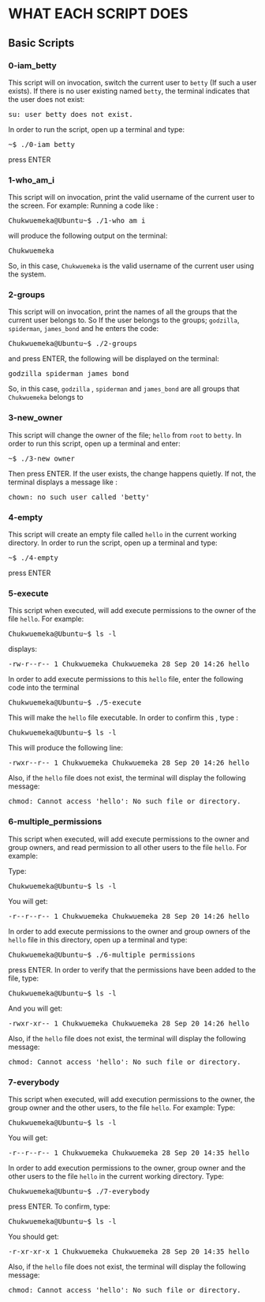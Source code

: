 # WHAT EACH SCRIPT DOES

## Basic Scripts

### 0-iam_betty 
This script will on invocation, switch the current user to `betty` (If such a user exists). If there is no user existing named `betty`, the terminal indicates that the user does not exist: 

<p align="center"><pre>
su: user betty does not exist.
</pre></p>

In order to run the script, open up a terminal and type:

<p align="center"><pre>
~$ ./0-iam_betty
</pre></p>

press ENTER

### 1-who_am_i
This script will on invocation, print the valid username of the current user to the screen. For example: 
Running a code like :

<p align="center"><pre>
Chukwuemeka@Ubuntu~$ ./1-who_am_i
</pre></p>

will produce the following output on the terminal: 

<p align="center"><pre>
Chukwuemeka
</pre></p>

So, in this case, `Chukwuemeka` is the valid username of the current user using the system.

### 2-groups
This script will on invocation, print the names of all the groups that the current user belongs to. So If the user belongs to the groups; `godzilla`, `spiderman`, `james_bond` and he enters the code: 

<p align="center"><pre>
Chukwuemeka@Ubuntu~$ ./2-groups
</pre></p>

and press ENTER, the following will be displayed on the terminal:

<p align="center"><pre>
godzilla spiderman james_bond
</pre></p>

So, in this case, `godzilla` , `spiderman` and `james_bond` are all groups that `Chukwuemeka` belongs to

### 3-new_owner 
This script will change the owner of the file; `hello` from `root` to `betty`. In order to run this script, open up a terminal and enter: 

<p align="center"><pre>
~$ ./3-new_owner
</pre></p>

Then press ENTER. If the user exists, the change happens quietly. If not, the terminal displays a message like :

<p align="center"><pre>
chown: no such user called 'betty'
</pre></p>


### 4-empty
This script will create an empty file called `hello` in the current working directory. In order to run the script, open up a terminal and type: 

<p align="center"><pre>
~$ ./4-empty
</pre></p>

press ENTER


### 5-execute
This script when executed, will add execute permissions to the owner of the file `hello`. For example:

<p align="center"><pre>
Chukwuemeka@Ubuntu~$ ls -l
</pre></p>

displays: 

<p align="center"><pre>
-rw-r--r-- 1 Chukwuemeka Chukwuemeka 28 Sep 20 14:26 hello
</pre></p>

In order to add execute permissions to this `hello` file, enter the following code into the terminal 


<p align="center"><pre>
Chukwuemeka@Ubuntu~$ ./5-execute
</pre></p>

This will make the `hello` file executable. In order to confirm this , type :


<p align="center"><pre>
Chukwuemeka@Ubuntu~$ ls -l
</pre></p>

This will produce the following line: 

<p align="center"><pre>
-rwxr--r-- 1 Chukwuemeka Chukwuemeka 28 Sep 20 14:26 hello
</pre></p>

Also, if the `hello` file does not exist, the terminal will display the following message: 


<p align="center"><pre>
chmod: Cannot access 'hello': No such file or directory.
</pre></p>


### 6-multiple_permissions
This script when executed, will add execute permissions to the owner and group owners, and read permission to all other users to the file `hello`. For example:

Type: 

<p align="center"><pre>
Chukwuemeka@Ubuntu~$ ls -l
</pre></p>

You will get: 

<p align="center"><pre>
-r--r--r-- 1 Chukwuemeka Chukwuemeka 28 Sep 20 14:26 hello
</pre></p>

In order to add execute permissions to the owner and group owners of the `hello` file in this directory, open up a terminal and type:


<p align="center"><pre>
Chukwuemeka@Ubuntu~$ ./6-multiple_permissions
</pre></p>

press ENTER. In order to verify that the permissions have been added to the file, type: 

<p align="center"><pre>
Chukwuemeka@Ubuntu~$ ls -l
</pre></p>

And you will get: 

<p align="center"><pre>
-rwxr-xr-- 1 Chukwuemeka Chukwuemeka 28 Sep 20 14:26 hello
</pre></p>

Also, if the `hello` file does not exist, the terminal will display the following message: 

<p align="center"><pre>
chmod: Cannot access 'hello': No such file or directory.
</pre></p>



### 7-everybody
This script when executed, will add execution permissions to the owner, the group owner and the other users, to the file `hello`. For example: 
Type: 

<p align="center"><pre>
Chukwuemeka@Ubuntu~$ ls -l
</pre></p>

You will get: 


<p align="center"><pre>
-r--r--r-- 1 Chukwuemeka Chukwuemeka 28 Sep 20 14:35 hello
</pre></p>

In order to add execution permissions to the owner, group owner and the other users to the file `hello` in the current working directory. Type: 


<p align="center"><pre>
Chukwuemeka@Ubuntu~$ ./7-everybody
</pre></p>

press ENTER. To confirm, type: 


<p align="center"><pre>
Chukwuemeka@Ubuntu~$ ls -l
</pre></p>

You should get: 

<p align="center"><pre>
-r-xr-xr-x 1 Chukwuemeka Chukwuemeka 28 Sep 20 14:35 hello
</pre></p>


Also, if the `hello` file does not exist, the terminal will display the following message: 

<p align="center"><pre>
chmod: Cannot access 'hello': No such file or directory.
</pre></p>










